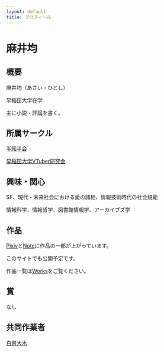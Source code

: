 ```yaml
---
layout: default
title: プロフィール
---
```


# 麻井均

## 概要

麻井均（あさい・ひとし）

早稲田大学在学

主に小説・評論を書く。

## 所属サークル

[半知半会](https://half-create.org)

[早稲田大学VTuber研究会](https://waseda.vken.org)

## 興味・関心

SF、現代・未来社会における愛の諸相、情報技術時代の社会規範

情報科学、情報哲学、図書館情報学、アーカイブズ学

## 作品

[Pixiv](https://www.pixiv.net/users/70042496)と[Note](https://note.com/asainingen)に作品の一部が上がっています。

このサイトでも公開予定です。

作品一覧は[Works](./works)をご覧ください。

## 賞

なし

## 共同作業者

[白書大木](https://oki.half-create.org)
